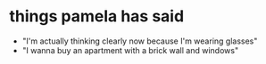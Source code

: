 # things pamela has said

- "I'm actually thinking clearly now because I'm wearing glasses"
- "I wanna buy an apartment with a brick wall and windows"
